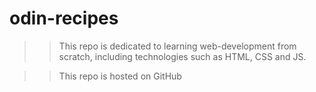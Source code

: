 # odin-recipes

>> This repo is dedicated to learning web-development from scratch, including technologies such as HTML, CSS and JS.

>> This repo is hosted on GitHub
